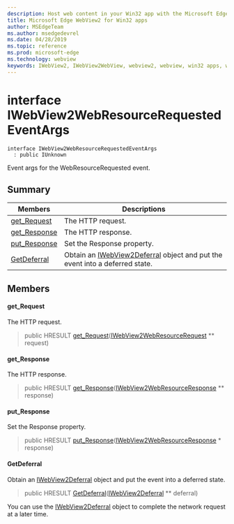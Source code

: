 ```yaml
---
description: Host web content in your Win32 app with the Microsoft Edge WebView2 control
title: Microsoft Edge WebView2 for Win32 apps
author: MSEdgeTeam
ms.author: msedgedevrel
ms.date: 04/28/2019
ms.topic: reference
ms.prod: microsoft-edge
ms.technology: webview
keywords: IWebView2, IWebView2WebView, webview2, webview, win32 apps, win32, edge
---
```


# interface IWebView2WebResourceRequestedEventArgs 

```
interface IWebView2WebResourceRequestedEventArgs
  : public IUnknown
```

Event args for the WebResourceRequested event.

## Summary

 Members                        | Descriptions
--------------------------------|---------------------------------------------
[get_Request](#get_request) | The HTTP request.
[get_Response](#get_response) | The HTTP response.
[put_Response](#put_response) | Set the Response property.
[GetDeferral](#getdeferral) | Obtain an [IWebView2Deferral](IWebView2Deferral.md#interface_i_web_view2_deferral) object and put the event into a deferred state.

## Members

#### get_Request 

The HTTP request.

> public HRESULT [get_Request](#interface_i_web_view2_web_resource_requested_event_args_1ad9eca76602af8853ee01d4e8d52f19da)([IWebView2WebResourceRequest](IWebView2WebResourceRequest.md#interface_i_web_view2_web_resource_request) ** request)

#### get_Response 

The HTTP response.

> public HRESULT [get_Response](#interface_i_web_view2_web_resource_requested_event_args_1a826565dee212b438b8be92ea8e14f8e9)([IWebView2WebResourceResponse](IWebView2WebResourceResponse.md#interface_i_web_view2_web_resource_response) ** response)

#### put_Response 

Set the Response property.

> public HRESULT [put_Response](#interface_i_web_view2_web_resource_requested_event_args_1a5df2fb8d4f7473897cfef1eb841dfcbf)([IWebView2WebResourceResponse](IWebView2WebResourceResponse.md#interface_i_web_view2_web_resource_response) * response)

#### GetDeferral 

Obtain an [IWebView2Deferral](IWebView2Deferral.md#interface_i_web_view2_deferral) object and put the event into a deferred state.

> public HRESULT [GetDeferral](#interface_i_web_view2_web_resource_requested_event_args_1a443caf53deaabd61ace4406ac2068c00)([IWebView2Deferral](IWebView2Deferral.md#interface_i_web_view2_deferral) ** deferral)

You can use the [IWebView2Deferral](IWebView2Deferral.md#interface_i_web_view2_deferral) object to complete the network request at a later time.

